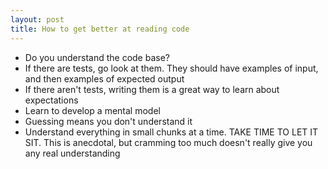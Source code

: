 ```yaml
---
layout: post
title: How to get better at reading code
---
```


- Do you understand the code base?
- If there are tests, go look at them. They should have examples of input, and then examples of expected output
- If there aren't tests, writing them is a great way to learn about expectations
- Learn to develop a mental model
- Guessing means you don't understand it
- Understand everything in small chunks at a time. TAKE TIME TO LET IT SIT. This is anecdotal, but cramming too much doesn't really give you any real understanding
